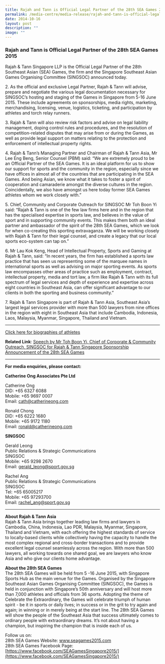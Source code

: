 ```yaml
---
title: Rajah and Tann is Official Legal Partner of the 28th SEA Games 2015
permalink: /media-centre/media-release/rajah-and-tann-is-official-legal-partner-of-the-28th-sea-games-2015/
date: 2014-10-16
layout: post
description: ""
image: ""
---
```

### **Rajah and Tann is Official Legal Partner of the 28th SEA Games 2015**

Rajah & Tann Singapore LLP is the Official Legal Partner of the 28th Southeast Asian (SEA) Games, the firm and the Singapore Southeast Asian Games Organising Committee (SINGSOC) announced today.

2\. As the official and exclusive Legal Partner, Rajah & Tann will advise, prepare and negotiate the various legal documentation necessary for SINGSOC’s hosting and staging of the Games in Singapore from 5-16 June 2015. These include agreements on sponsorships, media rights, marketing, merchandising, licensing, venue, logistics, ticketing, and participation by athletes and torch relay runners.

3\. Rajah & Tann will also review risk factors and advise on legal liability management, doping control rules and procedures, and the resolution of competition-related disputes that may arise from or during the Games, as well as provide legal support on matters relating to the protection and enforcement of intellectual property rights.

4\. Rajah & Tann’s Managing Partner and Chairman of Rajah & Tann Asia, Mr Lee Eng Beng, Senior Counsel (PBM) said: “We are extremely proud to be an Official Partner of the SEA Games. It is an ideal platform for us to show our support for sports and the community in the region, especially since we have offices in almost all of the countries that are participating in the SEA Games. And being Asian, we know what it takes to foster a spirit of cooperation and camaraderie amongst the diverse cultures in the region. Coincidentally, we also have amongst us here today former SEA Games athletes whom we work closely with.”

5\. Chief, Community and Corporate Outreach for SINGSOC Mr Toh Boon Yi said: “Rajah & Tann is one of the few law firms here and in the region that has the specialised expertise in sports law, and believes in the value of sport and in supporting community events. This makes them both an ideal partner and ambassador of the spirit of the 28th SEA Games, which we look for when co-creating this sporting extravaganza. We will be working closely with Rajah & Tann for their legal counsel, and create a legacy that our local sports eco-system can tap on.”
 
6\. Mr Lau Kok Keng, Head of Intellectual Property, Sports and Gaming at Rajah & Tann, said: “In recent years, the firm has established a sports law practice that has seen us representing some of the marquee names in international sports as well as advising on major sporting events. As sports law encompasses other areas of practice such as employment, contract, intellectual property, media and tort law, a firm like Rajah & Tann with its full spectrum of legal services and depth of experience and expertise across eight countries in Southeast Asia, can offer significant advantage to our clients in both the sporting and business community.”

7\. Rajah & Tann Singapore is part of Rajah & Tann Asia, Southeast Asia’s largest legal services provider with more than 500 lawyers from nine offices in the region with eight in Southeast Asia that include Cambodia, Indonesia, Laos, Malaysia, Myanmar, Singapore, Thailand and Vietnam.

---

[Click here for biographies of athletes](/files/Media%20Centre/Media%20Release/2014/October/Annex_Biographies_of_Athletes.pdf)

**Related Link**: [Speech by Mr Toh Boon Yi, Chief of Corporate & Community Outreach, SINGSOC for Rajah & Tann Singapore Sponsorship Announcement of the 28th SEA Games](/media-centre/speeches/rajah-tann-singapore-sponsorship-announcement-of-the-28th-sea-games/)

---

**For media enquiries, please contact:**
<br>

**Catherine Ong Associates Pte Ltd**

Catherine Ong<br>
DID: +65 6327 6088<br>
Mobile: +65 9697 0007<br>
Email: [cath@catherineong.com](mailto:cath@catherineong.com) 

Ronald Chong<br>
DID: +65 6222 1680<br>
Mobile: +65 9172 1180<br>
Email: [ronald@catherineong.com](mailto:ronald@catherineong.com)

**SINGSOC**

Gerald Leong<br>
Public Relations & Strategic Communications<br>
SINGSOC<br>
Mobile: +65 9298 2670<br>
Email: [gerald\_leong@sport.gov.sg](mailto:gerald_leong@sport.gov.sg)

Rachel Ang<br>
Public Relations & Strategic Communications<br>
SINGSOC<br>
Tel: +65 65005217<br>
Mobile: +65 97293700<br>
Email: [rachel\_ang@sport.gov.sg](mailto:rachel_ang@sport.gov.sg)

---

**About Rajah & Tann Asia**<br>
Rajah & Tann Asia brings together leading law firms and lawyers in Cambodia, China, Indonesia, Lao PDR, Malaysia, Myanmar, Singapore, Thailand and Vietnam, with each offering the highest standards of service to locally-based clients while collectively having the capacity to handle the most complex regional and cross-border transactions and to provide excellent legal counsel seamlessly across the region. With more than 500 lawyers, all working towards one shared goal, we are lawyers who know Asia and who give our clients home advantage.

**About the 28th SEA Games**<br>
The 28th SEA Games will be held from 5 -16 June 2015, with Singapore Sports Hub as the main venue for the Games. Organised by the Singapore Southeast Asian Games Organising Committee (SINGSOC), the Games is held in conjunction with Singapore’s 50th anniversary and will host more than 7,000 athletes and officials from 36 sports. Adopting the theme of Celebrate the Extraordinary, the Games will celebrate triumph of human spirit - be it in sports or daily lives; in success or in the grit to try again and again; in winning or in merely being at the start line. The 28th SEA Games will show the people of the Southeast Asia that success ultimately comes to ordinary people with extraordinary dreams. It’s not about having a champion, but inspiring the champion that is inside each of us.

Follow us on:<br>
28th SEA Games Website: www.seagames2015.com <br>
28th SEA Games Facebook Page: [https://www.facebook.com/SEAGamesSingapore2015/](https://www.facebook.com/SEAGamesSingapore2015/)
